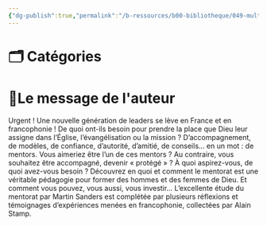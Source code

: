 ```yaml
---
{"dg-publish":true,"permalink":"/b-ressources/b00-bibliotheque/049-multiplier-les-leaders-martin-sanders-alain-stamp/","title":"Multiplier les leaders","tags":["📓Book"],"noteIcon":""}
---
```



# 🗂 Catégories 


# 📍Le message de l'auteur
Urgent ! Une nouvelle génération de leaders se lève en France et en francophonie ! De quoi ont-ils besoin pour prendre la place que Dieu leur assigne dans l’Église, l’évangélisation ou la mission ? D’accompagnement, de modèles, de confiance, d’autorité, d’amitié, de conseils... en un mot : de mentors. Vous aimeriez être l’un de ces mentors ? Au contraire, vous souhaitez être accompagné, devenir « protégé » ? À quoi aspirez-vous, de quoi avez-vous besoin ? Découvrez en quoi et comment le mentorat est une véritable pédagogie pour former des hommes et des femmes de Dieu. Et comment vous pouvez, vous aussi, vous investir... L’excellente étude du mentorat par Martin Sanders est complétée par plusieurs réflexions et témoignages d’expériences menées en francophonie, collectées par Alain Stamp.